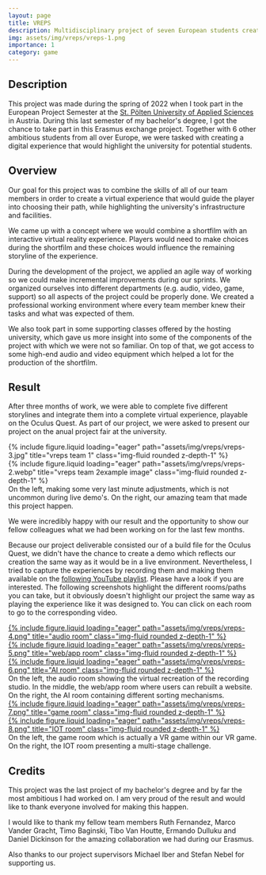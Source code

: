 ```yaml
---
layout: page
title: VREPS
description: Multidisciplinary project of seven European students creating an interactive short film
img: assets/img/vreps/vreps-1.png
importance: 1
category: game
---
```

## Description
This project was made during the spring of 2022 when I took part in the European Project Semester at the [St. Pölten University of Applied Sciences](https://www.fhstp.ac.at/en?set_language=en) in Austria. During this last semester of my bachelor's degree, I got the chance to take part in this Erasmus exchange project. Together with 6 other ambitious students from all over Europe, we were tasked with creating a digital experience that would highlight the university for potential students.

## Overview
Our goal for this project was to combine the skills of all of our team members in order to create a virtual experience that would guide the player into choosing their path, while highlighting the university's infrastructure and facilities.

We came up with a concept where we would combine a shortfilm with an interactive virtual reality experience. Players would need to make choices during the shortfilm and these choices would influence the remaining storyline of the experience.

During the development of the project, we applied an agile way of working so we could make incremental improvements during our sprints. We organized ourselves into different departments (e.g. audio, video, game, support) so all aspects of the project could be properly done. We created a professional working environment where every team member knew their tasks and what was expected of them.

We also took part in some supporting classes offered by the hosting university, which gave us more insight into some of the components of the project with which we were not so familiar. On top of that, we got access to some high-end audio and video equipment which helped a lot for the production of the shortfilm.

## Result
After three months of work, we were able to complete five different storylines and integrate them into a complete virtual experience, playable on the Oculus Quest. As part of our project, we were asked to present our project on the anual project fair at the university.

<div class="row">
    <div class="col-sm mt-2 mt-md-0">
        {% include figure.liquid loading="eager" path="assets/img/vreps/vreps-3.jpg" title="vreps team 1" class="img-fluid rounded z-depth-1" %}
    </div>
    <div class="col-sm mt-2 mt-md-0">
        {% include figure.liquid loading="eager" path="assets/img/vreps/vreps-2.webp" title="vreps team 2example image" class="img-fluid rounded z-depth-1" %}
    </div>
</div>

<div class="caption">
    On the left, making some very last minute adjustments, which is not uncommon during live demo's. On the right, our amazing team that made this project happen.
</div>


We were incredibly happy with our result and the opportunity to show our fellow colleagues what we had been working on for the last few months.

Because our project deliverable consisted our of a build file for the Oculus Quest, we didn't have the chance to create a demo which reflects our creation the same way as it would be in a live environment. Nevertheless, I tried to capture the experiences by recording them and making them available on the [following YouTube playlist](https://www.youtube.com/watch?v=UY3OQ8xoT1w&list=PLHLqpInshc00Cn7GziSWT_IejGgUDWW7W&ab_channel=CasperDeKeyser). Please have a look if you are interested. The following screenshots highlight the different rooms/paths you can take, but it obviously doesn't highlight our project the same way as playing the experience like it was designed to. You can click on each room to go to the corresponding video.

<div class="row">
    <div class="col-sm mt-2 mt-md-0">
    <a href="https://www.youtube.com/watch?v=UY3OQ8xoT1w&list=PLHLqpInshc00Cn7GziSWT_IejGgUDWW7W&ab_channel=CasperDeKeyser">
        {% include figure.liquid loading="eager" path="assets/img/vreps/vreps-4.png" title="audio room" class="img-fluid rounded z-depth-1" %}
        </a>
    </div>
    <div class="col-sm mt-2 mt-md-0">
    <a href="https://www.youtube.com/watch?v=iseI4IvjW-U&list=PLHLqpInshc00Cn7GziSWT_IejGgUDWW7W&index=4&ab_channel=CasperDeKeyser">
        {% include figure.liquid loading="eager" path="assets/img/vreps/vreps-5.png" title="web/app room" class="img-fluid rounded z-depth-1" %}
        </a>
    </div>
    <div class="col-sm mt-2 mt-md-0">
    <a href="https://www.youtube.com/watch?v=eo8Ex1kZWG0&list=PLHLqpInshc00Cn7GziSWT_IejGgUDWW7W&index=3&ab_channel=CasperDeKeyser">
        {% include figure.liquid loading="eager" path="assets/img/vreps/vreps-6.png" title="AI room" class="img-fluid rounded z-depth-1" %}
        </a>
    </div>
</div>

<div class="caption">
    On the left, the audio room showing the virtual recreation of the recording studio. In the middle, the web/app room where users can rebuilt a website. On the right, the AI room containing different sorting mechanisms.
</div>

<div class="row">
        <div class="col-sm mt-2 mt-md-0">
    <a href="https://www.youtube.com/watch?v=2w0P5G7Z1Ac&list=PLHLqpInshc00Cn7GziSWT_IejGgUDWW7W&index=2&ab_channel=CasperDeKeyser">
        {% include figure.liquid loading="eager" path="assets/img/vreps/vreps-7.png" title="game room" class="img-fluid rounded z-depth-1" %}
        </a>
    </div>
            <div class="col-sm mt-2 mt-md-0">
    <a href="https://www.youtube.com/watch?v=GLzAE8iWdzc&list=PLHLqpInshc00Cn7GziSWT_IejGgUDWW7W&index=5&ab_channel=CasperDeKeyser">
        {% include figure.liquid loading="eager" path="assets/img/vreps/vreps-8.png" title="IOT room" class="img-fluid rounded z-depth-1" %}
        </a>
    </div>
</div>

<div class="caption">
    On the left, the game room which is actually a VR game within our VR game. On the right, the IOT room presenting a multi-stage challenge.
</div>

## Credits
This project was the last project of my bachelor's degree and by far the most ambitious I had worked on. I am very proud of the result and would like to thank everyone involved for making this happen.

I would like to thank my fellow team members Ruth Fernandez, Marco Vander Gracht, Timo Baginski, Tibo Van Houtte, Ermando Dulluku and Daniel Dickinson for the amazing collaboration we had during our Erasmus.

Also thanks to our project supervisors Michael Iber and Stefan Nebel for supporting us.